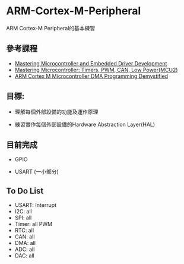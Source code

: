 # ARM-Cortex-M-Peripheral
ARM Cortex-M Peripheral的基本練習
## 參考課程
   - [Mastering Microcontroller and Embedded Driver Development](https://www.udemy.com/course/mastering-microcontroller-with-peripheral-driver-development/)
   - [Mastering Microcontroller: Timers, PWM, CAN, Low Power(MCU2)](https://www.udemy.com/course/microcontroller-programming-stm32-timers-pwm-can-bus-protocol/learn/lecture/11649572?start=15#overview)
   - [ARM Cortex M Microcontroller DMA Programming Demystified](https://www.udemy.com/course/microcontroller-dma-programming-fundamentals-to-advanced/learn/lecture/9165044?start=45#overview)

## 目標:
   - 理解每個外部設備的功能及運作原理
   
   - 練習實作每個外部設備的Hardware Abstraction Layer(HAL)

## 目前完成
   - GPIO
   
   - USART (一小部分) 

## To Do List
   - USART: Interrupt
   - I2C: all
   - SPI: all
   - Timer: all PWM
   - RTC: all
   - CAN: all
   - DMA: all
   - ADC: all
   - DAC: all

  
